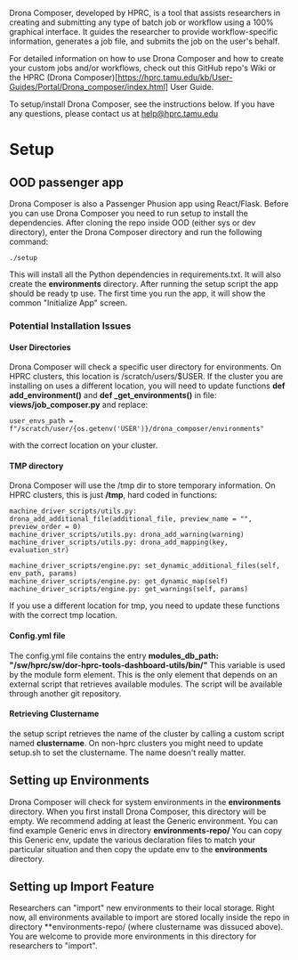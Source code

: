  Drona Composer, developed by HPRC, is a tool that assists researchers in creating and submitting any type of batch job or workflow using a 100% graphical interface. It guides the researcher to provide workflow-specific information, generates a job file, and submits the job on the user's behalf. 

For detailed information on how to use Drona Composer and how to create your custom jobs and/or workflows, check out this GitHub repo's Wiki or the HPRC (Drona Composer)[https://hprc.tamu.edu/kb/User-Guides/Portal/Drona_composer/index.html] User Guide.

To setup/install Drona Composer, see the instructions below. If you have any questions, please contact us at help@hprc.tamu.edu

# Setup

## OOD passenger app

Drona Composer is also a Passenger Phusion app using React/Flask. Before you can use Drona Composer you need to run setup to install the dependencies. After cloning the repo inside OOD (either sys or dev directory), enter the Drona Composer directory and run the following command:

```
./setup
```
This will install all the Python dependencies in requirements.txt. It will also create the **environments** directory. After running the setup script the app should be ready tp use. The first time you run the app, it will show the common "Initialize App" screen.

### Potential Installation Issues

#### User Directories

Drona Composer will check a specific user directory for environments. On HPRC clusters, this location is /scratch/users/$USER. If the cluster you are installing on uses a different location, you will need to update functions **def add_environment()**  and **def _get_environments()** in file: **views/job_composer.py** and replace:

```
user_envs_path = f"/scratch/user/{os.getenv('USER')}/drona_composer/environments"
```

with the correct location on your cluster.

#### TMP directory

Drona Composer will use the /tmp dir to store temporary information. On HPRC clusters, this is just **/tmp**, hard coded in functions:

```
machine_driver_scripts/utils.py: drona_add_additional_file(additional_file, preview_name = "", preview_order = 0)
machine_driver_scripts/utils.py: drona_add_warning(warning)
machine_driver_scripts/utils.py: drona_add_mapping(key, evaluation_str)

machine_driver_scripts/engine.py: set_dynamic_additional_files(self, env_path, params)
machine_driver_scripts/engine.py: get_dynamic_map(self)
machine_driver_scripts/engine.py: get_warnings(self, params)
```
If you use a different location for tmp, you need to update these functions with the correct tmp location.

#### Config.yml file

The config.yml file contains the entry **modules_db_path: "/sw/hprc/sw/dor-hprc-tools-dashboard-utils/bin/"** This variable is used by the module form element. This is the only element that depends on an external script that retrieves available modules. The script will be available through another git repository.

#### Retrieving Clustername

the setup script retrieves the name of the cluster by calling a custom script named **clustername**. On non-hprc clusters you might need to update setup.sh to set the clustername. The name doesn't really matter.

## Setting up Environments

Drona Composer will check for system environments in the **environments** directory. When you first install Drona Composer, this directory will be empty. We recommend adding at least the Generic environment. You can find example Generic envs in directory **environments-repo/<clustername>** You can copy this Generic env, update the various declaration files to match your particular situation and then copy the update env to the **environments** directory. 

## Setting up Import Feature

Researchers can "import" new environments to their local storage. Right now, all environments available to import are stored locally inside the repo in directory **environments-repo/<clustername> (where clustername was dissuced above). You are welcome to provide more environments in this directory for researchers to "import". 

